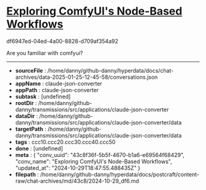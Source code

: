 # [Exploring ComfyUI's Node-Based Workflows](https://claude.ai/chat/43c8f36f-5b5f-4670-b1a6-e69564f68429)

df6947ed-04ed-4a00-8828-d709af354a92

Are you familiar with comfyui?

---

* **sourceFile** : /home/danny/github-danny/hyperdata/docs/chat-archives/data-2025-01-25-12-45-58/conversations.json
* **appName** : claude-json-converter
* **appPath** : claude-json-converter
* **subtask** : [undefined]
* **rootDir** : /home/danny/github-danny/transmissions/src/applications/claude-json-converter
* **dataDir** : /home/danny/github-danny/transmissions/src/applications/claude-json-converter/data
* **targetPath** : /home/danny/github-danny/transmissions/src/applications/claude-json-converter/data
* **tags** : ccc10.ccc20.ccc30.ccc40.ccc50
* **done** : [undefined]
* **meta** : {
  "conv_uuid": "43c8f36f-5b5f-4670-b1a6-e69564f68429",
  "conv_name": "Exploring ComfyUI's Node-Based Workflows",
  "updated_at": "2024-10-29T18:47:55.488435Z"
}
* **filepath** : /home/danny/github-danny/hyperdata/docs/postcraft/content-raw/chat-archives/md/43c8/2024-10-29_df6.md